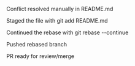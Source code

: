 Conflict resolved manually in README.md



Staged the file with git add README.md



Continued the rebase with git rebase --continue



Pushed rebased branch 



PR ready for review/merge

